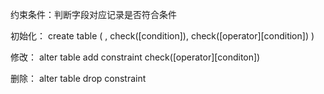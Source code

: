 约束条件：判断字段对应记录是否符合条件

初始化：
create table <tablename>(
<columnname1> <datetype1>,
<columnname2> <datetype2> check([condition]),
check(<columnname1>[operator][condition])
)

修改：
alter table <tablename>
add constraint <constraintname> check(<columnname1>[operator][conditon])


删除：
alter table <tablename>
drop constraint<constraintname> 